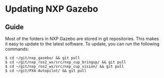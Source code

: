 # Updating NXP Gazebo

## Guide

Most of the folders in NXP Gazebo are stored in git repositories. This makes it easy to update to the latest software. To update, you can run the following commands:

```text
$ cd ~/git/nxp_gazebo/ && git pull 
$ cd ~/git/nxp_ros2_ws/src/nxp_cup_bringup/ && git pull 
$ cd ~/git/nxp_ros2_ws/src/nxp_cup_vision/ && git pull 
$ cd ~/git/PX4-Autopilot/ && git pull 
```



